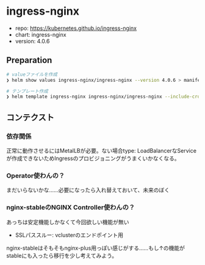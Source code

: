 ingress-nginx
===

- repo: https://kubernetes.github.io/ingress-nginx
- chart: ingress-nginx
- version: 4.0.6

## Preparation

```bash
# valueファイルを作成
❯ helm show values ingress-nginx/ingress-nginx --version 4.0.6 > manifests/in-cluster/ingress-nginx/values

# テンプレート作成
❯ helm template ingress-nginx ingress-nginx/ingress-nginx --include-crds --output-dir manifests/in-cluster -f manifests/in-cluster/ingress-nginx/values --version 4.0.6 -n ingress-nginx
```

## コンテクスト

### 依存関係
正常に動作させるにはMetalLBが必要。ない場合type: LoadBalancerなServiceが作成できないためIngressのプロビジョニングがうまくいかなくなる。

### Operator使わんの？
まだいらないかな……必要になったら入れ替えておいて、未来のぼく

### nginx-stableのNGINX Controller使わんの？
あっちは安定機能しかなくて今回欲しい機能が無い

- SSLパススルー: vclusterのエンドポイント用

nginx-stableはそもそもnginx-plus用っぽい感じがする……もし↑の機能がstableにも入ったら移行を少し考えてみよう。
